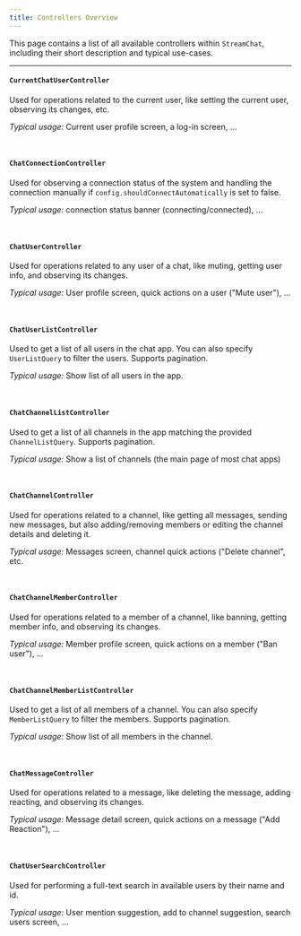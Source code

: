 ```yaml
---
title: Controllers Overview
---
```


This page contains a list of all available controllers within `StreamChat`, including their short description and typical use-cases.

---
#### `CurrentChatUserController`
Used for operations related to the current user, like setting the current user, observing its changes, etc.

*Typical usage:* Current user profile screen, a log-in screen, ...

&nbsp;

#### `ChatConnectionController`
Used for observing a connection status of the system and handling the connection manually if `config.shouldConnectAutomatically` is set to false.

*Typical usage:* connection status banner (connecting/connected), ...

&nbsp;

#### `ChatUserController`
Used for operations related to any user of a chat, like muting, getting user info, and observing its changes.

*Typical usage:* User profile screen, quick actions on a user ("Mute user"), ...

&nbsp;

#### `ChatUserListController`
Used to get a list of all users in the chat app. You can also specify `UserListQuery` to filter the users. Supports pagination.

*Typical usage:* Show list of all users in the app.

&nbsp;

#### `ChatChannelListController`
Used to get a list of all channels in the app matching the provided `ChannelListQuery`. Supports pagination.

*Typical usage:* Show a list of channels (the main page of most chat apps)

&nbsp;

#### `ChatChannelController`
Used for operations related to a channel, like getting all messages, sending new messages, but also adding/removing members or editing the channel details and deleting it.

*Typical usage:* Messages screen, channel quick actions ("Delete channel", etc.

&nbsp;

#### `ChatChannelMemberController`
Used for operations related to a member of a channel, like banning, getting member info, and observing its changes.

*Typical usage:* Member profile screen, quick actions on a member ("Ban user"), ...

&nbsp;

#### `ChatChannelMemberListController`
Used to get a list of all members of a channel. You can also specify `MemberListQuery` to filter the members. Supports pagination.

*Typical usage:* Show list of all members in the channel.

&nbsp;

#### `ChatMessageController`
Used for operations related to a message, like deleting the message, adding reacting, and observing its changes.

*Typical usage:* Message detail screen, quick actions on a message ("Add Reaction"), ...

&nbsp;

#### `ChatUserSearchController`
Used for performing a full-text search in available users by their name and id.

*Typical usage:* User mention suggestion, add to channel suggestion, search users screen, ...

&nbsp;

